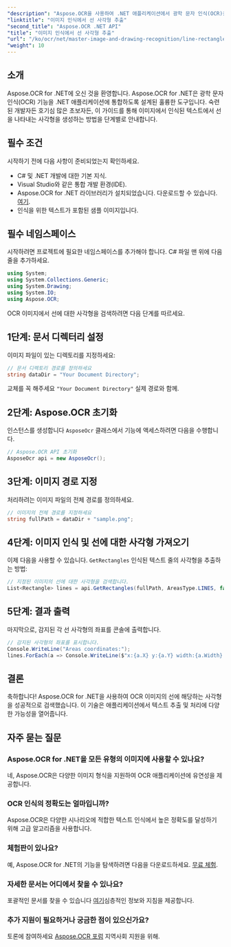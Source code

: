 ```yaml
---
"description": "Aspose.OCR을 사용하여 .NET 애플리케이션에서 광학 문자 인식(OCR)을 구현하는 방법을 알아보세요. 이 종합 가이드는 인식된 선의 사각형을 추출하는 과정을 안내합니다."
"linktitle": "이미지 인식에서 선 사각형 추출"
"second_title": "Aspose.OCR .NET API"
"title": "이미지 인식에서 선 사각형 추출"
"url": "/ko/ocr/net/master-image-and-drawing-recognition/line-rectangles-from-images-recognition/"
"weight": 10
---
```


## 소개

Aspose.OCR for .NET에 오신 것을 환영합니다. Aspose.OCR for .NET은 광학 문자 인식(OCR) 기능을 .NET 애플리케이션에 통합하도록 설계된 훌륭한 도구입니다. 숙련된 개발자든 호기심 많은 초보자든, 이 가이드를 통해 이미지에서 인식된 텍스트에서 선을 나타내는 사각형을 생성하는 방법을 단계별로 안내합니다.

## 필수 조건

시작하기 전에 다음 사항이 준비되었는지 확인하세요.

- C# 및 .NET 개발에 대한 기본 지식.
- Visual Studio와 같은 통합 개발 환경(IDE).
- Aspose.OCR for .NET 라이브러리가 설치되었습니다. 다운로드할 수 있습니다. [여기](https://releases.aspose.com/ocr/net/).
- 인식을 위한 텍스트가 포함된 샘플 이미지입니다.

## 필수 네임스페이스

시작하려면 프로젝트에 필요한 네임스페이스를 추가해야 합니다. C# 파일 맨 위에 다음 줄을 추가하세요.

```csharp
using System;
using System.Collections.Generic;
using System.Drawing;
using System.IO;
using Aspose.OCR;
```

OCR 이미지에서 선에 대한 사각형을 검색하려면 다음 단계를 따르세요.

## 1단계: 문서 디렉터리 설정

이미지 파일이 있는 디렉토리를 지정하세요:

```csharp
// 문서 디렉토리 경로를 정의하세요
string dataDir = "Your Document Directory";
```

교체를 꼭 해주세요 `"Your Document Directory"` 실제 경로와 함께.

## 2단계: Aspose.OCR 초기화

인스턴스를 생성합니다 `AsposeOcr` 클래스에서 기능에 액세스하려면 다음을 수행합니다.

```csharp
// Aspose.OCR API 초기화
AsposeOcr api = new AsposeOcr();
```

## 3단계: 이미지 경로 지정

처리하려는 이미지 파일의 전체 경로를 정의하세요.

```csharp
// 이미지의 전체 경로를 지정하세요
string fullPath = dataDir + "sample.png";
```

## 4단계: 이미지 인식 및 선에 대한 사각형 가져오기

이제 다음을 사용할 수 있습니다. `GetRectangles` 인식된 텍스트 줄의 사각형을 추출하는 방법:

```csharp
// 지정된 이미지의 선에 대한 사각형을 검색합니다.
List<Rectangle> lines = api.GetRectangles(fullPath, AreasType.LINES, false);
```

## 5단계: 결과 출력

마지막으로, 감지된 각 선 사각형의 좌표를 콘솔에 출력합니다.

```csharp
// 감지된 사각형의 좌표를 표시합니다.
Console.WriteLine("Areas coordinates:");
lines.ForEach(a => Console.WriteLine($"x:{a.X} y:{a.Y} width:{a.Width} height:{a.Height}"));
```

## 결론

축하합니다! Aspose.OCR for .NET을 사용하여 OCR 이미지의 선에 해당하는 사각형을 성공적으로 검색했습니다. 이 기술은 애플리케이션에서 텍스트 추출 및 처리에 다양한 가능성을 열어줍니다.

## 자주 묻는 질문

### Aspose.OCR for .NET을 모든 유형의 이미지에 사용할 수 있나요?

네, Aspose.OCR은 다양한 이미지 형식을 지원하여 OCR 애플리케이션에 유연성을 제공합니다.

### OCR 인식의 정확도는 얼마입니까?

Aspose.OCR은 다양한 시나리오에 적합한 텍스트 인식에서 높은 정확도를 달성하기 위해 고급 알고리즘을 사용합니다.

### 체험판이 있나요?

예, Aspose.OCR for .NET의 기능을 탐색하려면 다음을 다운로드하세요. [무료 체험](https://releases.aspose.com/).

### 자세한 문서는 어디에서 찾을 수 있나요?

포괄적인 문서를 찾을 수 있습니다 [여기](https://reference.aspose.com/ocr/net/)심층적인 정보와 지침을 제공합니다.

### 추가 지원이 필요하거나 궁금한 점이 있으신가요?

토론에 참여하세요 [Aspose.OCR 포럼](https://forum.aspose.com/c/ocr/16) 지역사회 지원을 위해.